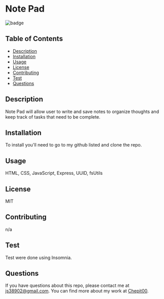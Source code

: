# Note Pad

![badge](https://img.shields.io/badge/license-MIT-blue.svg)

## Table of Contents

- [Description](#description)
- [Installation](#installation)
- [Usage](#usage)
- [License](#license)
- [Contributing](#contributing)
- [Test](#test)
- [Questions](#questions)

## Description

Note Pad will allow user to write and save notes to organize thoughts and keep track of tasks that need to be complete.

## Installation

To install you'll need to go to my github listed and clone the repo.

## Usage

HTML, CSS, JavaScript, Express, UUID, fsUtils

## License

MIT

## Contributing

n/a

## Test

Test were done using Insomnia.

## Questions

If you have questions about this repo, please contact me at js38902@gmail.com. You can find more about my work at [Chepit00](https://github.com/Chepit00/).
